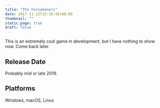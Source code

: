 ```yaml
---
title: "The Forsakeners"
date: 2017-11-12T15:38:45+08:00
thumbnail: ""
static_page: true
draft: false
---
```

This is an extremely cool game in development, but I have nothing to show now. Come back later.

## Release Date
Probably mid or late 2019.

## Platforms
Windows, macOS, Linux
